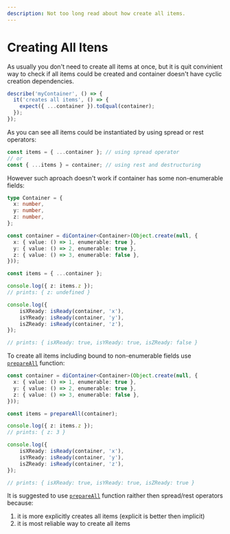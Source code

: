 ```yaml
---
description: Not too long read about how create all items.
---
```


# Creating All Itens

As usually you don't need to create all items at once, but it is quit convinient way to check if all items could be created and container doesn't have cyclic creation dependencies.

```typescript
describe('myContainer', () => {
  it('creates all items', () => {
    expect({ ...container }).toEqual(container);
  });
});
```

As you can see all items could be instantiated by using spread or rest operators:

```typescript
const items = { ...container }; // using spread operator
// or
const { ...items } = container; // using rest and destructuring
```

However such aproach doesn't work if container has some non-enumerable fields:

```typescript
type Container = {
  x: number,
  y: number,
  z: number,
};

const container = diContainer<Container>(Object.create(null, {
  x: { value: () => 1, enumerable: true },
  y: { value: () => 2, enumerable: true },
  z: { value: () => 3, enumerable: false },
}));

const items = { ...container };

console.log({ z: items.z });
// prints: { z: undefined }

console.log({
    isXReady: isReady(container, 'x'),
    isYReady: isReady(container, 'y'),
    isZReady: isReady(container, 'z'),
});

// prints: { isXReady: true, isYReady: true, isZReady: false }
```

To create all items including bound to non-enumerable fields use [`prepareAll`](../core/prepare-all.md) function:

```typescript
const container = diContainer<Container>(Object.create(null, {
  x: { value: () => 1, enumerable: true },
  y: { value: () => 2, enumerable: true },
  z: { value: () => 3, enumerable: false },
}));

const items = prepareAll(container);

console.log({ z: items.z });
// prints: { z: 3 }

console.log({
    isXReady: isReady(container, 'x'),
    isYReady: isReady(container, 'y'),
    isZReady: isReady(container, 'z'),
});

// prints: { isXReady: true, isYReady: true, isZReady: true }
```

It is suggested to use [`prepareAll`](../core/prepare-all.md) function raither then spread/rest operators because:

1. it is more explicitly creates all items (explicit is better then implicit)
1. it is most reliable way to create all items

